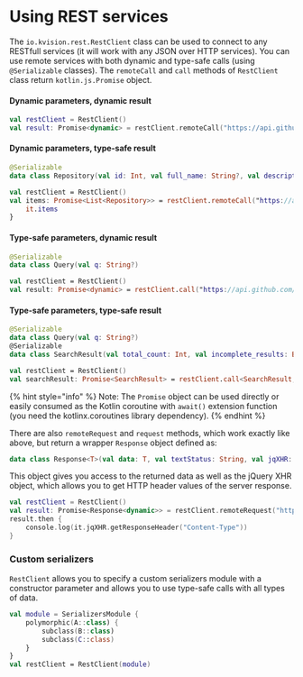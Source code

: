 # Using REST services

The `io.kvision.rest.RestClient` class can be used to connect to any RESTfull services \(it will work with any JSON over HTTP services\). You can use remote services with both dynamic and type-safe calls \(using `@Serializable` classes\). The `remoteCall` and `call` methods of `RestClient` class return `kotlin.js.Promise` object.

#### Dynamic parameters, dynamic result

```kotlin
val restClient = RestClient()
val result: Promise<dynamic> = restClient.remoteCall("https://api.github.com/search/repositories", obj { q = "kvision" })
```

#### Dynamic parameters, type-safe result

```kotlin
@Serializable
data class Repository(val id: Int, val full_name: String?, val description: String?, val fork: Boolean)

val restClient = RestClient()
val items: Promise<List<Repository>> = restClient.remoteCall("https://api.github.com/search/repositories", obj { q = "kvision" }, deserializer = Repository.serializer().list) {
    it.items
}
```

#### Type-safe parameters, dynamic result

```kotlin
@Serializable
data class Query(val q: String?)

val restClient = RestClient()
val result: Promise<dynamic> = restClient.call("https://api.github.com/search/repositories", Query("kvision"))
```

#### Type-safe parameters, type-safe result

```kotlin
@Serializable
data class Query(val q: String?)
@Serializable
data class SearchResult(val total_count: Int, val incomplete_results: Boolean)

val restClient = RestClient()
val searchResult: Promise<SearchResult> = restClient.call<SearchResult, Query>("https://api.github.com/search/repositories", Query("kvision"))
```

{% hint style="info" %}
Note: The `Promise` object can be used directly or easily consumed as the Kotlin coroutine with `await()` extension function \(you need the kotlinx.coroutines library dependency\).
{% endhint %}

There are also `remoteRequest` and `request` methods, which work exactly like above, but return a wrapper `Response` object defined as:

```kotlin
data class Response<T>(val data: T, val textStatus: String, val jqXHR: JQueryXHR)
```

 This object gives you access to the returned data as well as the jQuery XHR object, which allows you to get HTTP header values of the server response.

```kotlin
val restClient = RestClient()
val result: Promise<Response<dynamic>> = restClient.remoteRequest("https://api.github.com/search/repositories", obj { q = "kvision" })
result.then {
    console.log(it.jqXHR.getResponseHeader("Content-Type"))
}
```

### Custom serializers

`RestClient` allows you to specify a custom serializers module with a constructor parameter and allows you to use type-safe calls with all types of data.

```kotlin
val module = SerializersModule {
    polymorphic(A::class) {
        subclass(B::class)
        subclass(C::class)
    }
}
val restClient = RestClient(module)
```

